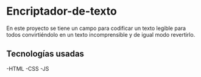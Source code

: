 ﻿# Encriptador-de-texto
 En este proyecto se tiene un campo para codificar un texto legible para todos convirtiéndolo en un texto incomprensible y de igual modo revertirlo.

 ## Tecnologías usadas
 -HTML
 -CSS
 -JS

 
